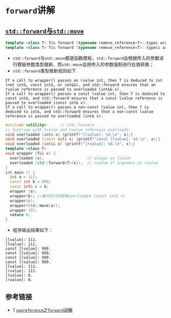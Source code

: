 # `forward`讲解

## [`std::forward`与`std::move`](./forward_test.cpp)
```c++
template <class T> T&& forward (typename remove_reference<T>::type& arg) noexcept; //typename 告诉编译器remove_reference<T>::type是一个类型而不一个变量
template <class T> T&& forward (typename remove_reference<T>::type&& arg) noexcept;
```
* `std::forward`与`std::move`都是函数模板，`std::forward`会根据传入的参数进行模板参数类型推断，而`std::move`会把传入的参数强制进行右值转换；
* `std::forward`类型推断规则如下
```text
If a call to wrapper() passes an rvalue int, then T is deduced to int (not int&, const int&, or int&&), and std::forward ensures that an rvalue reference is passed to overloaded (int&& x).
If a call to wrapper() passes a const lvalue int, then T is deduced to const int&, and std::forward ensures that a const lvalue reference is passed to overloaded (const int& x).
If a call to wrapper() passes a non-const lvalue int, then T is deduced to int&, and std::forward ensures that a non-const lvalue reference is passed to overloaded (int& x).
```

```c++
#include <utility>      // std::forward
// function with lvalue and rvalue reference overloads:
void overloaded (int& x) {printf("[lvalue]: %d.\n", x);}
void overloaded (const int& x) {printf("const [lvalue]: %d.\n", x);}
void overloaded (int&& x) {printf("[rvalue]: %d.\n", x);}
template <class T> 
void wrapper (T&& x) {
  overloaded (x);                   // always an lvalue
  overloaded (std::forward<T>(x));  // rvalue if argument is rvalue
}
int main () {
  int a = 111;
  const int b = 999;
  const int& c = b;
  wrapper (a);
  wrapper(b); //最终执行的都是overloaded (const int& x)
  wrapper(c);
  wrapper(std::move(a));
  wrapper (0);
  return 0;
}
```
* 程序输出结果如下：
```text
[lvalue]: 111.
[lvalue]: 111.
const [lvalue]: 999.
const [lvalue]: 999.
const [lvalue]: 999.
const [lvalue]: 999.
[lvalue]: 111.
[rvalue]: 111.
[lvalue]: 0.
[rvalue]: 0.
```

## 参考链接
* 1 [`cppreference`之`forward`讲解](https://en.cppreference.com/w/cpp/utility/forward)